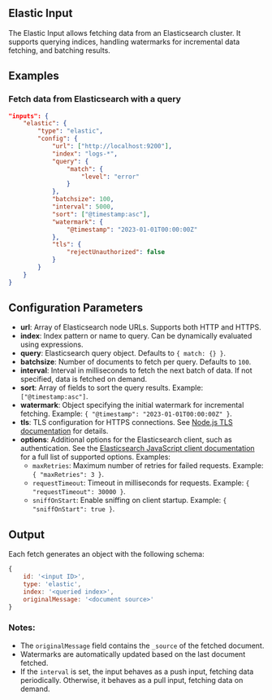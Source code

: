 ## Elastic Input

The Elastic Input allows fetching data from an Elasticsearch cluster. It supports querying indices, handling watermarks for incremental data fetching, and batching results.

## Examples

### Fetch data from Elasticsearch with a query
```json
"inputs": {
	"elastic": {
		"type": "elastic",
		"config": {
			"url": ["http://localhost:9200"],
			"index": "logs-*",
			"query": {
				"match": {
					"level": "error"
				}
			},
			"batchsize": 100,
			"interval": 5000,
			"sort": ["@timestamp:asc"],
			"watermark": {
				"@timestamp": "2023-01-01T00:00:00Z"
			},
			"tls": {
				"rejectUnauthorized": false
			}
		}
	}
}
```

## Configuration Parameters

- **url**: Array of Elasticsearch node URLs. Supports both HTTP and HTTPS.
- **index**: Index pattern or name to query. Can be dynamically evaluated using expressions.
- **query**: Elasticsearch query object. Defaults to `{ match: {} }`.
- **batchsize**: Number of documents to fetch per query. Defaults to `100`.
- **interval**: Interval in milliseconds to fetch the next batch of data. If not specified, data is fetched on demand.
- **sort**: Array of fields to sort the query results. Example: `["@timestamp:asc"]`.
- **watermark**: Object specifying the initial watermark for incremental fetching. Example: `{ "@timestamp": "2023-01-01T00:00:00Z" }`.
- **tls**: TLS configuration for HTTPS connections. See [Node.js TLS documentation](https://nodejs.org/api/tls.html#tls_tls_createsecurecontext_options) for details.
- **options**: Additional options for the Elasticsearch client, such as authentication. See the [Elasticsearch JavaScript client documentation](https://www.elastic.co/guide/en/elasticsearch/client/javascript-api/current/client-configuration.html) for a full list of supported options. Examples:
  - `maxRetries`: Maximum number of retries for failed requests. Example: `{ "maxRetries": 3 }`.
  - `requestTimeout`: Timeout in milliseconds for requests. Example: `{ "requestTimeout": 30000 }`.
  - `sniffOnStart`: Enable sniffing on client startup. Example: `{ "sniffOnStart": true }`.

## Output

Each fetch generates an object with the following schema:
```javascript
{
	id: '<input ID>',
	type: 'elastic',
	index: '<queried index>',
	originalMessage: '<document source>'
}
```

### Notes:
- The `originalMessage` field contains the `_source` of the fetched document.
- Watermarks are automatically updated based on the last document fetched.
- If the `interval` is set, the input behaves as a push input, fetching data periodically. Otherwise, it behaves as a pull input, fetching data on demand.
